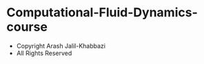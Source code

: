 # Computational-Fluid-Dynamics-course


 *   Copyright Arash Jalil-Khabbazi
 *   All Rights Reserved
